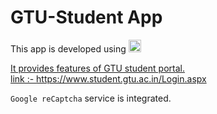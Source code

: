 # GTU-Student App
<p align="left">This app is developed using <a href="https://kotlinlang.org" target="_blank" rel="noreferrer"> <img src="https://www.vectorlogo.zone/logos/kotlinlang/kotlinlang-icon.svg" alt="kotlin" width="20" height="20"/> </a> <a href="https://www.php.net" target="_blank" rel="noreferrer"></p>
  
  It provides features of GTU student portal.<br>
  link :- https://www.student.gtu.ac.in/Login.aspx <br>
  
  `Google reCaptcha` service is integrated.
